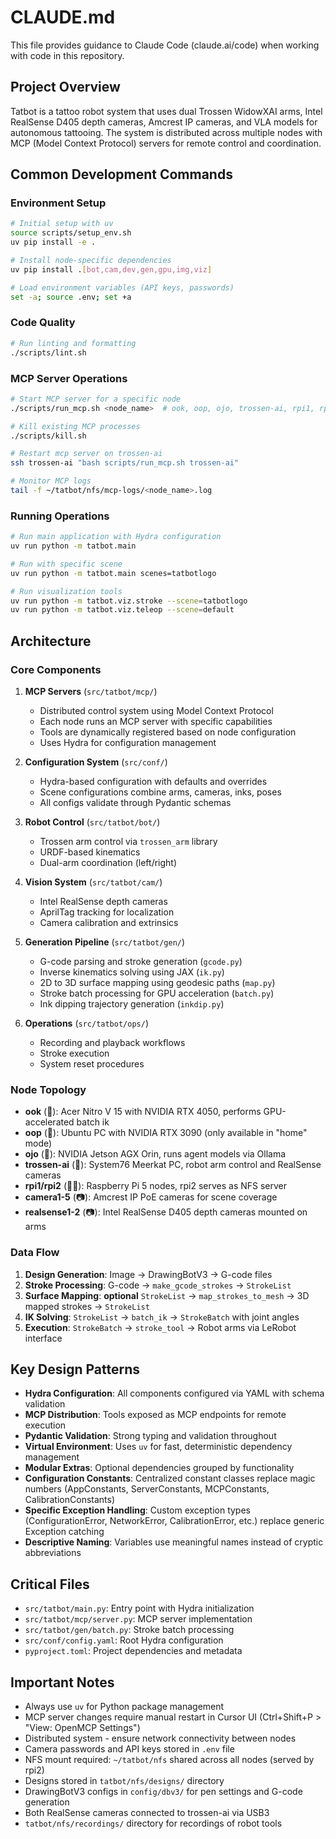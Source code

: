 # CLAUDE.md

This file provides guidance to Claude Code (claude.ai/code) when working with code in this repository.

## Project Overview

Tatbot is a tattoo robot system that uses dual Trossen WidowXAI arms, Intel RealSense D405 depth cameras, Amcrest IP cameras, and VLA models for autonomous tattooing. The system is distributed across multiple nodes with MCP (Model Context Protocol) servers for remote control and coordination.

## Common Development Commands

### Environment Setup
```bash
# Initial setup with uv
source scripts/setup_env.sh
uv pip install -e .

# Install node-specific dependencies
uv pip install .[bot,cam,dev,gen,gpu,img,viz]

# Load environment variables (API keys, passwords)
set -a; source .env; set +a
```

### Code Quality
```bash
# Run linting and formatting
./scripts/lint.sh
```

### MCP Server Operations
```bash
# Start MCP server for a specific node
./scripts/run_mcp.sh <node_name>  # ook, oop, ojo, trossen-ai, rpi1, rpi2

# Kill existing MCP processes
./scripts/kill.sh

# Restart mcp server on trossen-ai
ssh trossen-ai "bash scripts/run_mcp.sh trossen-ai"

# Monitor MCP logs
tail -f ~/tatbot/nfs/mcp-logs/<node_name>.log
```

### Running Operations
```bash
# Run main application with Hydra configuration
uv run python -m tatbot.main

# Run with specific scene
uv run python -m tatbot.main scenes=tatbotlogo

# Run visualization tools
uv run python -m tatbot.viz.stroke --scene=tatbotlogo
uv run python -m tatbot.viz.teleop --scene=default
```

## Architecture

### Core Components

1. **MCP Servers** (`src/tatbot/mcp/`)
   - Distributed control system using Model Context Protocol
   - Each node runs an MCP server with specific capabilities
   - Tools are dynamically registered based on node configuration
   - Uses Hydra for configuration management

2. **Configuration System** (`src/conf/`)
   - Hydra-based configuration with defaults and overrides
   - Scene configurations combine arms, cameras, inks, poses
   - All configs validate through Pydantic schemas

3. **Robot Control** (`src/tatbot/bot/`)
   - Trossen arm control via `trossen_arm` library
   - URDF-based kinematics
   - Dual-arm coordination (left/right)

4. **Vision System** (`src/tatbot/cam/`)
   - Intel RealSense depth cameras
   - AprilTag tracking for localization
   - Camera calibration and extrinsics

5. **Generation Pipeline** (`src/tatbot/gen/`)
   - G-code parsing and stroke generation (`gcode.py`)
   - Inverse kinematics solving using JAX (`ik.py`)
   - 2D to 3D surface mapping using geodesic paths (`map.py`)
   - Stroke batch processing for GPU acceleration (`batch.py`)
   - Ink dipping trajectory generation (`inkdip.py`)

6. **Operations** (`src/tatbot/ops/`)
   - Recording and playback workflows
   - Stroke execution
   - System reset procedures

### Node Topology

- **ook** (🦧): Acer Nitro V 15 with NVIDIA RTX 4050, performs GPU-accelerated batch ik
- **oop** (🦊): Ubuntu PC with NVIDIA RTX 3090 (only available in "home" mode)
- **ojo** (🦎): NVIDIA Jetson AGX Orin, runs agent models via Ollama
- **trossen-ai** (🦾): System76 Meerkat PC, robot arm control and RealSense cameras
- **rpi1/rpi2** (🍓🍇): Raspberry Pi 5 nodes, rpi2 serves as NFS server
- **camera1-5** (📷): Amcrest IP PoE cameras for scene coverage
- **realsense1-2** (📷): Intel RealSense D405 depth cameras mounted on arms

### Data Flow

1. **Design Generation**: Image → DrawingBotV3 → G-code files
2. **Stroke Processing**: G-code → `make_gcode_strokes` → `StrokeList`
3. **Surface Mapping**: __optional__ `StrokeList` → `map_strokes_to_mesh` → 3D mapped strokes → `StrokeList`
4. **IK Solving**: `StrokeList` → `batch_ik` → `StrokeBatch` with joint angles
5. **Execution**: `StrokeBatch` → `stroke_tool` → Robot arms via LeRobot interface

## Key Design Patterns

- **Hydra Configuration**: All components configured via YAML with schema validation
- **MCP Distribution**: Tools exposed as MCP endpoints for remote execution
- **Pydantic Validation**: Strong typing and validation throughout
- **Virtual Environment**: Uses `uv` for fast, deterministic dependency management
- **Modular Extras**: Optional dependencies grouped by functionality
- **Configuration Constants**: Centralized constant classes replace magic numbers (AppConstants, ServerConstants, MCPConstants, CalibrationConstants)
- **Specific Exception Handling**: Custom exception types (ConfigurationError, NetworkError, CalibrationError, etc.) replace generic Exception catching
- **Descriptive Naming**: Variables use meaningful names instead of cryptic abbreviations

## Critical Files

- `src/tatbot/main.py`: Entry point with Hydra initialization
- `src/tatbot/mcp/server.py`: MCP server implementation
- `src/tatbot/gen/batch.py`: Stroke batch processing
- `src/conf/config.yaml`: Root Hydra configuration
- `pyproject.toml`: Project dependencies and metadata

## Important Notes

- Always use `uv` for Python package management
- MCP server changes require manual restart in Cursor UI (Ctrl+Shift+P > "View: OpenMCP Settings")
- Distributed system - ensure network connectivity between nodes
- Camera passwords and API keys stored in `.env` file
- NFS mount required: `~/tatbot/nfs` shared across all nodes (served by rpi2)
- Designs stored in `tatbot/nfs/designs/` directory
- DrawingBotV3 configs in `config/dbv3/` for pen settings and G-code generation
- Both RealSense cameras connected to trossen-ai via USB3
- `tatbot/nfs/recordings/` directory for recordings of robot tools